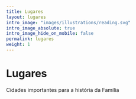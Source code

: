```yaml
---
title: Lugares
layout: lugares
intro_image: "images/illustrations/reading.svg"
intro_image_absolute: true
intro_image_hide_on_mobile: false
permalink: lugares
weight: 1
---
```


# Lugares

Cidades importantes para a história da Família
